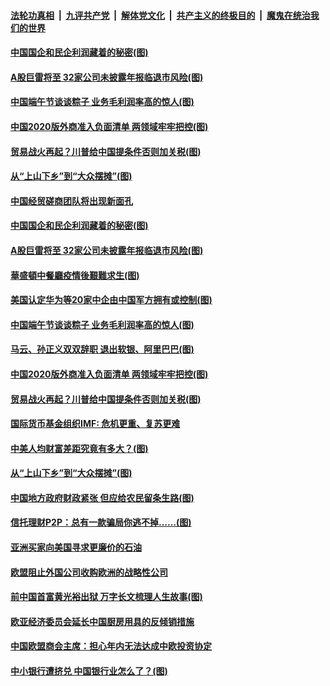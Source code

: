 

####  [法轮功真相](../../../../basic/blob/master/README.md?t=06261302) &nbsp;|&nbsp; [九评共产党](../../../../9ping.md/blob/master/README.md?t=06261302) &nbsp;|&nbsp; [解体党文化](../../../../jtdwh.md/blob/master/README.md?t=06261302)  &nbsp;|&nbsp; [共产主义的终极目的](../../../../gczydzjmd.md/blob/master/README.md?t=06261302) &nbsp;|&nbsp; [魔鬼在统治我们的世界](../../../../mgztzwmdsj.md/blob/master/README.md?t=06261302) 

#### [中国国企和民企利润藏着的秘密(图)](../pages/p5/937711.md?t=06261302) 

#### [A股巨雷将至 32家公司未披露年报临退市风险(图)](../pages/p5/937727.md?t=06261302) 

#### [中国端午节谈谈粽子 业务毛利润率高的惊人(图)](../pages/p5/937695.md?t=06261302) 

#### [中国2020版外商准入负面清单 两领域牢牢把控(图)](../pages/p5/937687.md?t=06261302) 

#### [贸易战火再起？川普给中国提条件否则加关税(图)](../pages/p5/937682.md?t=06261302) 

#### [从“上山下乡”到“大众摆摊”(图)](../pages/p5/937620.md?t=06261302) 

#### [中国经贸磋商团队将出现新面孔](../pages/p5/937736.md?t=06261302) 

#### [中国国企和民企利润藏着的秘密(图)](../pages/p5/937711.md?t=06261302) 

#### [A股巨雷将至 32家公司未披露年报临退市风险(图)](../pages/p5/937727.md?t=06261302) 

#### [華盛頓中餐廳疫情後艱難求生(图)](../pages/p5/937726.md?t=06261302) 

#### [美国认定华为等20家中企由中国军方拥有或控制(图)](../pages/p5/937724.md?t=06261302) 

#### [中国端午节谈谈粽子 业务毛利润率高的惊人(图)](../pages/p5/937695.md?t=06261302) 

#### [马云、孙正义双双辞职 退出软银、阿里巴巴(图)](../pages/p5/937690.md?t=06261302) 

#### [中国2020版外商准入负面清单 两领域牢牢把控(图)](../pages/p5/937687.md?t=06261302) 

#### [贸易战火再起？川普给中国提条件否则加关税(图)](../pages/p5/937682.md?t=06261302) 

#### [国际货币基金组织IMF: 危机更重、复苏更难](../pages/p5/937676.md?t=06261302) 

#### [中美人均财富差距究竟有多大？(图)](../pages/p5/937633.md?t=06261302) 

#### [从“上山下乡”到“大众摆摊”(图)](../pages/p5/937620.md?t=06261302) 

#### [中国地方政府财政紧张 但应给农民留条生路(图)](../pages/p5/937593.md?t=06261302) 

#### [信托理财P2P：总有一款骗局你逃不掉……(图)](../pages/p5/937618.md?t=06261302) 

#### [亚洲买家向美国寻求更廉价的石油](../pages/p5/937608.md?t=06261302) 

#### [欧盟阻止外国公司收购欧洲的战略性公司](../pages/p5/937606.md?t=06261302) 

#### [前中国首富黄光裕出狱 万字长文梳理人生故事(图)](../pages/p5/937586.md?t=06261302) 

#### [欧亚经济委员会延长中国厨房用具的反倾销措施](../pages/p5/937582.md?t=06261302) 

#### [中国欧盟商会主席：担心年内无法达成中欧投资协定](../pages/p5/937575.md?t=06261302) 

#### [中小银行遭挤兑 中国银行业怎么了？(图)](../pages/p5/937574.md?t=06261302) 

